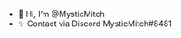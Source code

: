 - 👋 Hi, I’m @MysticMitch
- ✨ Contact via Discord MysticMitch#8481

<!---
MysticMitch/MysticMitch is a ✨ special ✨ repository because its `README.md` (this file) appears on your GitHub profile.
You can click the Preview link to take a look at your changes.
--->
